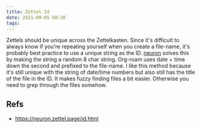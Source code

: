 ```yaml
---
title: Zettel Id
date: 2021-09-05 08:38
tags:
---
```


Zettels should be unique across the Zettelkasten.  Since it's difficult to
always know if you're repeating yourself when you create a file-name, it's
probably best practice to use a unique string as the ID.
[neuron](https://neuron.zettel.page/id.html) solves this by making the string a
random 8 char string. Org-roam uses date + time down the second and prefixed to
the file-name.  I like this method because it's still unique with the string of
date/time numbers but also still has the title of the file in the ID.  It makes
fuzzy finding files a bit easier. Otherwise you need to grep through the files
somehow. 

## Refs

* https://neuron.zettel.page/id.html
